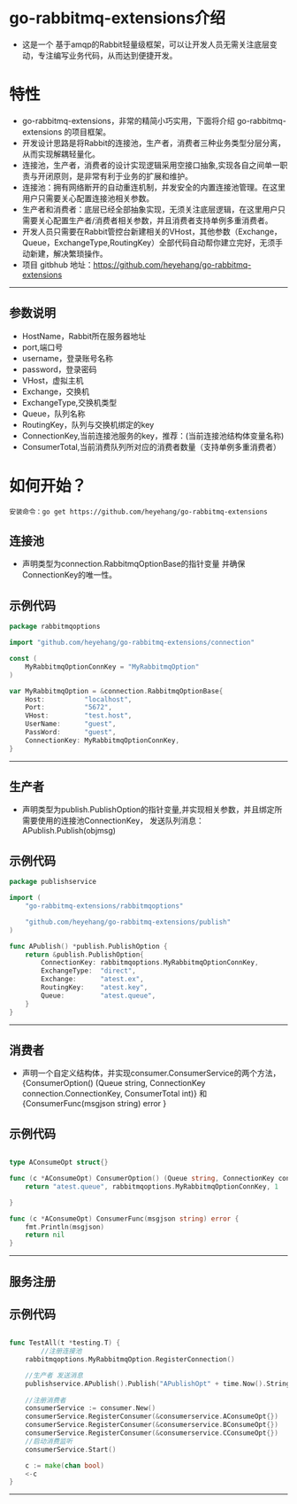 
# go-rabbitmq-extensions介绍

* 这是一个 基于amqp的Rabbit轻量级框架，可以让开发人员无需关注底层变动，专注编写业务代码，从而达到便捷开发。

# 特性

* go-rabbitmq-extensions，非常的精简小巧实用，下面将介绍 go-rabbitmq-extensions 的项目框架。
* 开发设计思路是将Rabbit的连接池，生产者，消费者三种业务类型分层分离，从而实现解耦轻量化。
* 连接池，生产者，消费者的设计实现逻辑采用空接口抽象,实现各自之间单一职责与开闭原则，是非常有利于业务的扩展和维护。
* 连接池：拥有网络断开的自动重连机制，并发安全的内置连接池管理。在这里用户只需要关心配置连接池相关参数。
* 生产者和消费者：底层已经全部抽象实现，无须关注底层逻辑，在这里用户只需要关心配置生产者/消费者相关参数，并且消费者支持单例多重消费者。
* 开发人员只需要在Rabbit管控台新建相关的VHost，其他参数（Exchange，Queue，ExchangeType,RoutingKey）全部代码自动帮你建立完好，无须手动新建，解决繁琐操作。
* 项目 gitbhub 地址：<https://github.com/heyehang/go-rabbitmq-extensions>

---


## 参数说明

*  HostName，Rabbit所在服务器地址
*  port,端口号
*  username，登录账号名称
*  password，登录密码
*  VHost，虚拟主机
*  Exchange，交换机
*  ExchangeType,交换机类型
*  Queue，队列名称
*  RoutingKey，队列与交换机绑定的key
*  ConnectionKey,当前连接池服务的key，推荐：(当前连接池结构体变量名称)
*  ConsumerTotal,当前消费队列所对应的消费者数量（支持单例多重消费者）
# 如何开始？


```
安装命令：go get https://github.com/heyehang/go-rabbitmq-extensions
```
    

## 连接池

* 声明类型为connection.RabbitmqOptionBase的指针变量 并确保ConnectionKey的唯一性。

## 示例代码

``` go
package rabbitmqoptions

import "github.com/heyehang/go-rabbitmq-extensions/connection"

const (
	MyRabbitmqOptionConnKey = "MyRabbitmqOption"
)

var MyRabbitmqOption = &connection.RabbitmqOptionBase{
	Host:          "localhost",
	Port:          "5672",
	VHost:         "test.host",
	UserName:      "guest",
	PassWord:      "guest",
	ConnectionKey: MyRabbitmqOptionConnKey,
}

```

---

## 生产者

* 声明类型为publish.PublishOption的指针变量,并实现相关参数，并且绑定所需要使用的连接池ConnectionKey，
 发送队列消息：APublish.Publish(objmsg)

## 示例代码

``` go
package publishservice

import (
	"go-rabbitmq-extensions/rabbitmqoptions"

	"github.com/heyehang/go-rabbitmq-extensions/publish"
)

func APublish() *publish.PublishOption {
	return &publish.PublishOption{
		ConnectionKey: rabbitmqoptions.MyRabbitmqOptionConnKey,
		ExchangeType:  "direct",
		Exchange:      "atest.ex",
		RoutingKey:    "atest.key",
		Queue:         "atest.queue",
	}
}
```

---

## 消费者

* 声明一个自定义结构体，并实现consumer.ConsumerService的两个方法，{ConsumerOption() (Queue string, ConnectionKey connection.ConnectionKey, ConsumerTotal int)}
和{ConsumerFunc(msgjson string) error }
## 示例代码

``` go

type AConsumeOpt struct{}

func (c *AConsumeOpt) ConsumerOption() (Queue string, ConnectionKey connection.ConnectionKey, ConsumerTotal int) {
	return "atest.queue", rabbitmqoptions.MyRabbitmqOptionConnKey, 1

}

func (c *AConsumeOpt) ConsumerFunc(msgjson string) error {
	fmt.Println(msgjson)
	return nil
}
```

---

## 服务注册


## 示例代码

``` go

func TestAll(t *testing.T) {
        //注册连接池
	rabbitmqoptions.MyRabbitmqOption.RegisterConnection()

	//生产者 发送消息
	publishservice.APublish().Publish("APublishOpt" + time.Now().String())
			
	//注册消费者
	consumerService := consumer.New()
	consumerService.RegisterConsumer(&consumerservice.AConsumeOpt{})
	consumerService.RegisterConsumer(&consumerservice.BConsumeOpt{})
	consumerService.RegisterConsumer(&consumerservice.CConsumeOpt{})
	//启动消费监听
	consumerService.Start()

	c := make(chan bool)
	<-c
}
```

---
